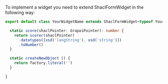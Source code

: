 To implement a widget you need to extend ShaclFormWidget in the following way:

```TypeScript
export default class YourWidgetName extends ShaclFormWidget<typeof YourWidgetName> {

  static score(shaclPointer: GrapoiPointer): number {
    return scorer(shaclPointer)
      .datatypes([xsd('langString'), xsd('string')])
      .toNumber()
  }

  static createNewObject () {
    return factory.literal('')
  }

}

```
